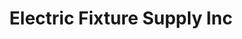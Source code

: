 ---
title: "Electric Fixture Supply Inc"
url: /brownsville/electric-fixture-supply-inc/
shop: electrical
---
